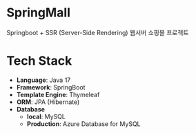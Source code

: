# SpringMall
Springboot + SSR (Server-Side Rendering) 웹서버 쇼핑몰 프로젝트

# Tech Stack
- **Language**: Java 17
- **Framework**: SpringBoot
- **Template Engine**: Thymeleaf
- **ORM**: JPA (Hibernate)
- **Database**
  - **local**: MySQL
  - **Production**: Azure Database for MySQL